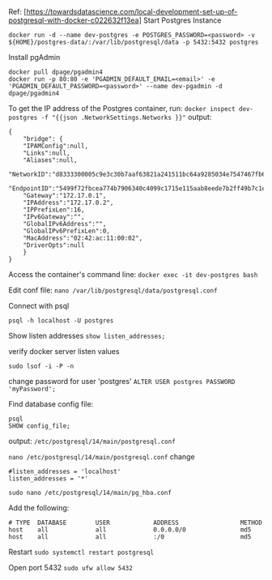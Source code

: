 Ref: [https://towardsdatascience.com/local-development-set-up-of-postgresql-with-docker-c022632f13ea]
Start Postgres Instance
```
docker run -d --name dev-postgres -e POSTGRES_PASSWORD=<password> -v ${HOME}/postgres-data/:/var/lib/postgresql/data -p 5432:5432 postgres
```

Install pgAdmin
```
docker pull dpage/pgadmin4
docker run -p 80:80 -e 'PGADMIN_DEFAULT_EMAIL=<email>' -e 'PGADMIN_DEFAULT_PASSWORD=<password>' --name dev-pgadmin -d dpage/pgadmin4
```
To get the IP address of the Postgres container, run:
`docker inspect dev-postgres -f "{{json .NetworkSettings.Networks }}"`
output:
```
{
    "bridge": {
	"IPAMConfig":null,
	"Links":null,
	"Aliases":null,
	"NetworkID":"d8333300005c9e3c30b7aaf63821a241511bc64a9285034e7547467fb681c2b9",
	"EndpointID":"5499f72fbcea774b7906340c4099c1715e115aab8eede7b2ff49b7c1e996c94e",
	"Gateway":"172.17.0.1",
	"IPAddress":"172.17.0.2",
	"IPPrefixLen":16,
	"IPv6Gateway":"",
	"GlobalIPv6Address":"",
	"GlobalIPv6PrefixLen":0,
	"MacAddress":"02:42:ac:11:00:02",
	"DriverOpts":null
    }
}
```

Access the container's command line:
`docker exec -it dev-postgres bash`

Edit conf file:
`nano /var/lib/postgresql/data/postgresql.conf`

Connect with psql
```
psql -h localhost -U postgres
```

Show listen addresses
`show listen_addresses;`

verify docker server listen values

`sudo lsof -i -P -n`

change password for user 'postgres'
`ALTER USER postgres PASSWORD 'myPassword';`

Find database config file:
```
psql
SHOW config_file;
```
output:
`/etc/postgresql/14/main/postgresql.conf`

`nano /etc/postgresql/14/main/postgresql.conf`
change 
```
#listen_addresses = 'localhost'
listen_addresses = '*'
```

`sudo nano /etc/postgresql/14/main/pg_hba.conf`

Add the following:
```
# TYPE  DATABASE        USER            ADDRESS                 METHOD
host    all             all             0.0.0.0/0               md5
host    all             all             :/0                     md5
```

Restart
`sudo systemctl restart postgresql`

Open port 5432
`sudo ufw allow 5432`

